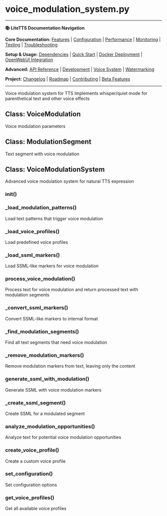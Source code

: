 # voice_modulation_system.py

---
**📚 LiteTTS Documentation Navigation**

**Core Documentation:** [Features](../../../../../FEATURES.md) | [Configuration](../../../../../CONFIGURATION.md) | [Performance](../../../../../PERFORMANCE.md) | [Monitoring](../../../../../MONITORING.md) | [Testing](../../../../../TESTING.md) | [Troubleshooting](../../../../../TROUBLESHOOTING.md)

**Setup & Usage:** [Dependencies](../../../../../DEPENDENCIES.md) | [Quick Start](../../../../../usage/QUICK_START_COMMANDS.md) | [Docker Deployment](../../../../../usage/DOCKER-DEPLOYMENT.md) | [OpenWebUI Integration](../../../../../usage/OPENWEBUI-INTEGRATION.md)

**Advanced:** [API Reference](../../../../API_REFERENCE.md) | [Development](../../../../../development/README.md) | [Voice System](../../../../../voices/README.md) | [Watermarking](../../../../../WATERMARKING.md)

**Project:** [Changelog](../../../../../CHANGELOG.md) | [Roadmap](../../../../../ROADMAP.md) | [Contributing](../../../../../CONTRIBUTIONS.md) | [Beta Features](../../../../../BETA_FEATURES.md)

---


Voice modulation system for TTS
Implements whisper/quiet mode for parenthetical text and other voice effects


## Class: VoiceModulation

Voice modulation parameters

## Class: ModulationSegment

Text segment with voice modulation

## Class: VoiceModulationSystem

Advanced voice modulation system for natural TTS expression

### __init__()

### _load_modulation_patterns()

Load text patterns that trigger voice modulation

### _load_voice_profiles()

Load predefined voice profiles

### _load_ssml_markers()

Load SSML-like markers for voice modulation

### process_voice_modulation()

Process text for voice modulation and return processed text with modulation segments

### _convert_ssml_markers()

Convert SSML-like markers to internal format

### _find_modulation_segments()

Find all text segments that need voice modulation

### _remove_modulation_markers()

Remove modulation markers from text, leaving only the content

### generate_ssml_with_modulation()

Generate SSML with voice modulation markers

### _create_ssml_segment()

Create SSML for a modulated segment

### analyze_modulation_opportunities()

Analyze text for potential voice modulation opportunities

### create_voice_profile()

Create a custom voice profile

### set_configuration()

Set configuration options

### get_voice_profiles()

Get all available voice profiles

